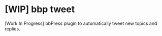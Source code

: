 # [WIP] bbp tweet
[Work In Progress] bbPress plugin to automatically tweet new topics and replies.

